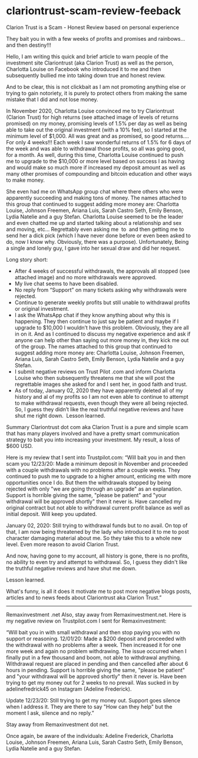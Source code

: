 # clariontrust-scam-review-feeback
Clarion Trust is a Scam - Honest Review based on personal experience

They bait you in with a few weeks of profits and promises and rainbows... and then destiny!!!

Hello, I am writing this quick and brief article to warn people of the investment site Clariontrust (aka Clarion Trust) as well as the person, Charlotta Louise on Facebook who introduced it to me and then subsequently bullied me into taking down true and honest review.

And to be clear, this is not clickbait as I am not promoting anything else or trying to gain notoriety, it is purely to protect others from making the same mistake that I did and not lose money.

In November 2020, Charlotta Louise convinced me to try Clariontrust (Clarion Trust) for high returns (see attached image of levels of returns promised) on my money, promising levels of 1.5% per day as well as being able to take out the original investment (with a 10% fee), so I started at the minimum level of $1,000. All was great and as promised, so good returns…. For only 4 weeks!!! Each week I saw wonderful returns of 1.5% for 6 days of the week and was able to withdrawal those profits, so all was going good, for a month. As well, during this time, Charlotta Louise continued to push me to upgrade to the $10,000 or more level based on success I as having and would make so much more if increased my deposit amount as well as many other promises of compounding and bitcoin education and other ways to make money.

She even had me on WhatsApp group chat where there others who were apparently succeeding and making tons of money. The names attached to this group that continued to suggest adding more money are: Charlotta Louise, Johnson Freemen, Ariana Luis, Sarah Castro Seth, Emily Benson, Lydia Natelie and a guy Stefan. Charlotta Louise seemed to be the leader and even chatted me up and started talking about a relationship and sex and moving, etc… Regrettably even asking me  to  and then getting me to send her a dick pick (which I have never done before or even been asked to do, now I know why. Obviously, there was a purpose). Unfortunately, Being a single and lonely guy, I gave into her sexual draw and did her request.

Long story short:

* After 4 weeks of successful withdrawals, the approvals all stopped (see attached image) and no more withdrawals were approved. 
* My live chat seems to have been disabled. 
* No reply from “Support” on many tickets asking why withdrawals were rejected. 
* Continue to generate weekly profits but still unable to withdrawal profits or original investment. 
* I ask the WhatsApp chat if they know anything about why this is happening. They then continue to just say be patient and maybe if I upgrade to $10,000 I wouldn’t have this problem. Obviously, they are all in on it. And as I continued to discuss my negative experience and ask if anyone can help other than saying out more money in, they kick me out of the group. The names attached to this group that continued to suggest adding more money are: Charlotta Louise, Johnson Freemen, Ariana Luis, Sarah Castro Seth, Emily Benson, Lydia Natelie and a guy Stefan. 
* I submit negative reviews on Trust Pilot .com and inform Charlotta Louise who then subsequently threatens me that she will post the regrettable images she asked for and I sent her, in good faith and trust. 
* As of today, January 02, 2020 they have apparently deleted all of my history and al of my profits so I am not even able to continue to attempt to make withdrawal requests, even though they were all being rejected. So, I guess they didn’t like the real truthful negative reviews and have shut me right down. 
Lesson learned.

Summary
Clariontrust dot com aka Clarion Trust is a pure and simple scam that has many players involved and have a pretty smart communication strategy to bait you into increasing your investment. My result, a loss of $600 USD.

Here is my review that I sent into Trustpilot.com:
“Will bait you in and then scam you
12/23/20: Made a minimum deposit in November and proceeded with a couple withdrawals with no problems after a couple weeks. They continued to push me to upgrade to a higher amount, enticing me with more opportunities once I do. But them the withdrawals stopped by being rejected with only "we are going through an upgrade" as an explanation. Support is horrible giving the same, "please be patient" and "your withdrawal will be approved shortly" then it never is. Have cancelled my original contract but not able to withdrawal current profit balance as well as initial deposit. Will keep you updated.

January 02, 2020:
Still trying to withdrawal funds but to no avail. On top of that, I am now being threatened by the lady who introduced it to me to post character damaging material about me. So they take this to a whole new level. Even more reason to avoid Clarion Trust.

And now, having gone to my account, all history is gone, there is no profits, no ability to even try and attempt to withdrawal. So, I guess they didn't like the truthful negative reviews and have shut me down.

Lesson learned.

What's funny, is all it does it motivate me to post more negative blogs posts, articles and to news feeds about Clariontrust aka Clarion Trust.”

----------------------------------------------------------------------------------------------------------------------------------------------------------------

Remaxinvestment .net
Also, stay away from Remaxinvestment.net. Here is my negative review on Trustpilot.com I sent for Remaxinvestment:

“Will bait you in with small withdrawal and then stop paying you with no support or reasoning.
12/01/20: Made a $200 deposit and proceeded with the withdrawal with no problems after a week. Then increased it for one more week and again no problem withdrawing. The issue occurred when I finally put in a few thousand and boom, not able to withdrawal anything. Withdrawal request are placed in pending and then cancelled after about 6 hours in pending. Support is horrible giving the same, "please be patient" and "your withdrawal will be approved shortly" then it never is. Have been trying to get my money out for 2 weeks to no prevail. Was sucked in by adelinefredrick45 on Instagram (Adeline Frederick).

Update 12/23/20: Still trying to get my money out. Support goes silence when I address it. They are there to say "How can they help" but the moment I ask, silence and no reply.”


Stay away from Remaxinvestment dot net.

Once again, be aware of the individuals: Adeline Frederick, Charlotta Louise, Johnson Freemen, Ariana Luis, Sarah Castro Seth, Emily Benson, Lydia Natelie and a guy Stefan.
